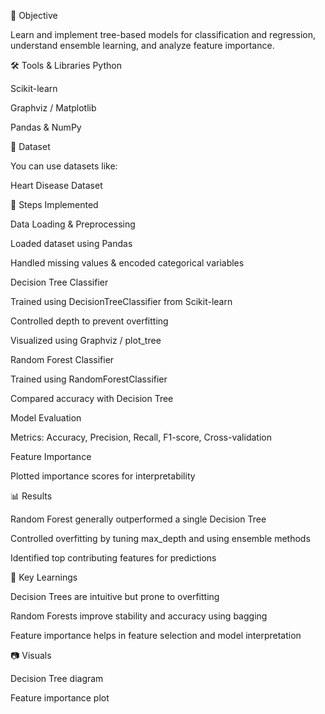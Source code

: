 📌 Objective

Learn and implement tree-based models for classification and regression, understand ensemble learning, and analyze feature importance.

🛠 Tools & Libraries
Python

Scikit-learn

Graphviz / Matplotlib

Pandas & NumPy

📂 Dataset

You can use datasets like:

Heart Disease Dataset


🚀 Steps Implemented

Data Loading & Preprocessing

Loaded dataset using Pandas

Handled missing values & encoded categorical variables

Decision Tree Classifier

Trained using DecisionTreeClassifier from Scikit-learn

Controlled depth to prevent overfitting

Visualized using Graphviz / plot_tree

Random Forest Classifier

Trained using RandomForestClassifier

Compared accuracy with Decision Tree

Model Evaluation

Metrics: Accuracy, Precision, Recall, F1-score, Cross-validation

Feature Importance

Plotted importance scores for interpretability

📊 Results

Random Forest generally outperformed a single Decision Tree

Controlled overfitting by tuning max_depth and using ensemble methods

Identified top contributing features for predictions

📌 Key Learnings

Decision Trees are intuitive but prone to overfitting

Random Forests improve stability and accuracy using bagging

Feature importance helps in feature selection and model interpretation

📷 Visuals

Decision Tree diagram

Feature importance plot
